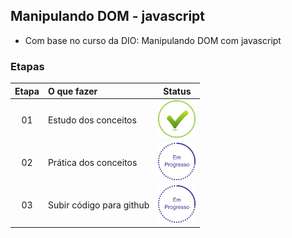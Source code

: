 ## Manipulando DOM - javascript
 - Com base no curso da DIO: Manipulando DOM com javascript 

### Etapas
|Etapa | O que fazer     | Status |
|:----:|:-----------------|:------:|
|  01  | Estudo dos conceitos  |<img src="img/ok.png" alt="OK" width="60" height="60"/>|
|  02  | Prática dos conceitos|<img src="img/em_processo.png" alt="Em processo" width="60" height="60"/>|
|  03  | Subir código para github |<img src="img/em_processo.png" alt="Em processo" width="60" height="60"/>|
